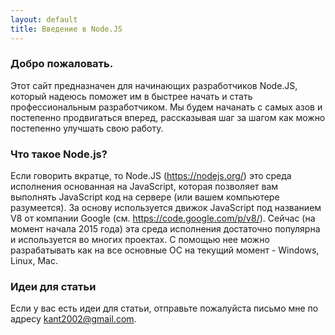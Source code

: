 ```yaml
---
layout: default
title: Введение в Node.JS
---
```

### Добро пожаловать.
Этот сайт предназначен для начинающих разработчиков Node.JS, 
который надеюсь поможет им в быстрее начать и стать профессиональным 
разработчиком. Мы будем начанать с самых азов и постепенно 
продвигаться вперед, рассказывая шаг за шагом как можно постепенно улучшать свою работу.

### Что такое Node.js?
Если говорить вкратце, то Node.JS (https://nodejs.org/) это среда исполнения основанная на JavaScript, которая позволяет вам выполнять JavaScript код на сервере (или вашем компьютере разумеется). За основу используется движок JavaScript под названием V8 от компании Google (см. https://code.google.com/p/v8/). Сейчас (на момент начала 2015 года) эта среда исполнения достаточно популярна и используется во многих проектах. С помощью нее можно разрабатывать как на все основные ОС на текущий момент - Windows, Linux, Mac. 

### Идеи для статьи
Если у вас есть идеи для статьи, отправьте пожалуйста письмо мне по адресу kant2002@gmail.com.
